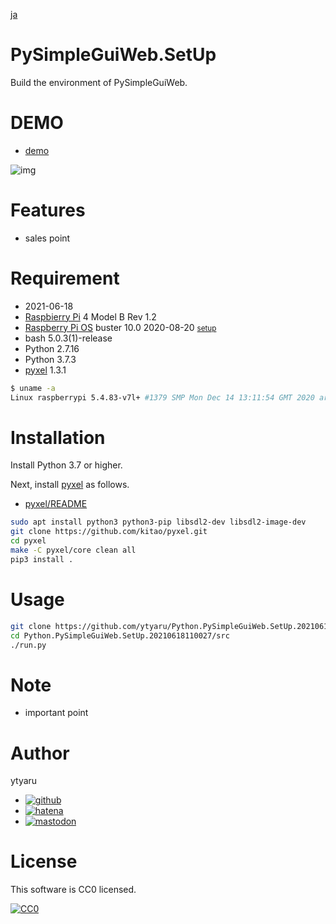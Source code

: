 [ja](./README.ja.md)

# PySimpleGuiWeb.SetUp

Build the environment of PySimpleGuiWeb.

# DEMO

* [demo](https://ytyaru.github.io/Python.PySimpleGuiWeb.SetUp.20210618110027/)

![img](https://github.com/ytyaru/Python.PySimpleGuiWeb.SetUp.20210618110027/blob/master/doc/0.png?raw=true)

# Features

* sales point

# Requirement

* <time datetime="2021-06-18T11:00:23+0900">2021-06-18</time>
* [Raspbierry Pi](https://ja.wikipedia.org/wiki/Raspberry_Pi) 4 Model B Rev 1.2
* [Raspberry Pi OS](https://ja.wikipedia.org/wiki/Raspbian) buster 10.0 2020-08-20 <small>[setup](http://ytyaru.hatenablog.com/entry/2020/10/06/111111)</small>
* bash 5.0.3(1)-release
* Python 2.7.16
* Python 3.7.3
* [pyxel][] 1.3.1

[pyxel]:https://github.com/kitao/pyxel

```sh
$ uname -a
Linux raspberrypi 5.4.83-v7l+ #1379 SMP Mon Dec 14 13:11:54 GMT 2020 armv7l GNU/Linux
```

# Installation

Install Python 3.7 or higher.

Next, install [pyxel][] as follows.

* [pyxel/README](https://github.com/kitao/pyxel/blob/master/README.md#how-to-install)

```sh
sudo apt install python3 python3-pip libsdl2-dev libsdl2-image-dev
git clone https://github.com/kitao/pyxel.git
cd pyxel
make -C pyxel/core clean all
pip3 install .
```

# Usage

```sh
git clone https://github.com/ytyaru/Python.PySimpleGuiWeb.SetUp.20210618110027
cd Python.PySimpleGuiWeb.SetUp.20210618110027/src
./run.py
```

# Note

* important point

# Author

ytyaru

* [![github](http://www.google.com/s2/favicons?domain=github.com)](https://github.com/ytyaru "github")
* [![hatena](http://www.google.com/s2/favicons?domain=www.hatena.ne.jp)](http://ytyaru.hatenablog.com/ytyaru "hatena")
* [![mastodon](http://www.google.com/s2/favicons?domain=mstdn.jp)](https://mstdn.jp/web/accounts/233143 "mastdon")

# License

This software is CC0 licensed.

[![CC0](http://i.creativecommons.org/p/zero/1.0/88x31.png "CC0")](http://creativecommons.org/publicdomain/zero/1.0/deed.en)

